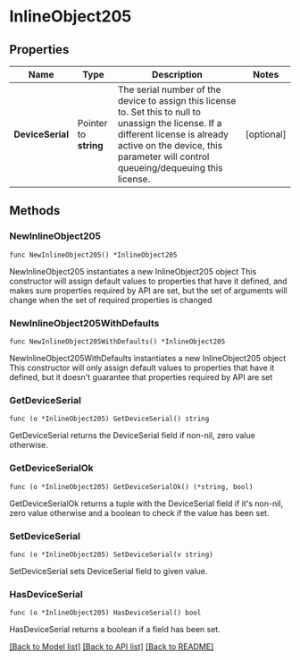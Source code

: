 # InlineObject205

## Properties

Name | Type | Description | Notes
------------ | ------------- | ------------- | -------------
**DeviceSerial** | Pointer to **string** | The serial number of the device to assign this license to. Set this to  null to unassign the license. If a different license is already active on the device, this parameter will control queueing/dequeuing this license. | [optional] 

## Methods

### NewInlineObject205

`func NewInlineObject205() *InlineObject205`

NewInlineObject205 instantiates a new InlineObject205 object
This constructor will assign default values to properties that have it defined,
and makes sure properties required by API are set, but the set of arguments
will change when the set of required properties is changed

### NewInlineObject205WithDefaults

`func NewInlineObject205WithDefaults() *InlineObject205`

NewInlineObject205WithDefaults instantiates a new InlineObject205 object
This constructor will only assign default values to properties that have it defined,
but it doesn't guarantee that properties required by API are set

### GetDeviceSerial

`func (o *InlineObject205) GetDeviceSerial() string`

GetDeviceSerial returns the DeviceSerial field if non-nil, zero value otherwise.

### GetDeviceSerialOk

`func (o *InlineObject205) GetDeviceSerialOk() (*string, bool)`

GetDeviceSerialOk returns a tuple with the DeviceSerial field if it's non-nil, zero value otherwise
and a boolean to check if the value has been set.

### SetDeviceSerial

`func (o *InlineObject205) SetDeviceSerial(v string)`

SetDeviceSerial sets DeviceSerial field to given value.

### HasDeviceSerial

`func (o *InlineObject205) HasDeviceSerial() bool`

HasDeviceSerial returns a boolean if a field has been set.


[[Back to Model list]](../README.md#documentation-for-models) [[Back to API list]](../README.md#documentation-for-api-endpoints) [[Back to README]](../README.md)


